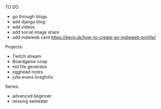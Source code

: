 TO DO

- go through blogs
- add django blog
- add videos
- add social image share
- add indieweb card https://kevq.uk/how-to-create-an-indieweb-profile/

Projects:

- Twitch stream
- Boardgame coop
- md file generator
- egghead notes
- julia evans bragfolio

Series:

- advanced beginner
- missing semester
